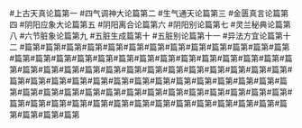 #上古天真论篇第一
#四气调神大论篇第二
#生气通天论篇第三
#金匮真言论篇第四
#阴阳应象大论篇第五
#阴阳离合论篇第六
#阴阳别论篇第七
#灵兰秘典论篇第八
#六节脏象论篇第九
#五脏生成篇第十
#五脏别论篇第十一
#异法方宜论篇第十二
#篇第#篇第#篇第#篇第#篇第#篇第#篇第#篇第#篇第#篇第#篇第#篇第#篇第#篇第#篇第#篇第#篇第#篇第#篇第#篇第#篇第#篇第#篇第#篇第#篇第#篇第#篇第#篇第#篇第#篇第#篇第#篇第#篇第#篇第#篇第#篇第#篇第#篇第#篇第#篇第#篇第#篇第#篇第#篇第#篇第#篇第#篇第#篇第#篇第#篇第#篇第#篇第#篇第#篇第#篇第#篇第#篇第#篇第#篇第#篇第#篇第#篇第#篇第#篇第#篇第#篇第#篇第#篇第#篇第#篇第#篇第#篇第#篇第#篇第#篇第#篇第#篇第#篇第#篇第#篇第#篇第#篇第#篇第#篇第